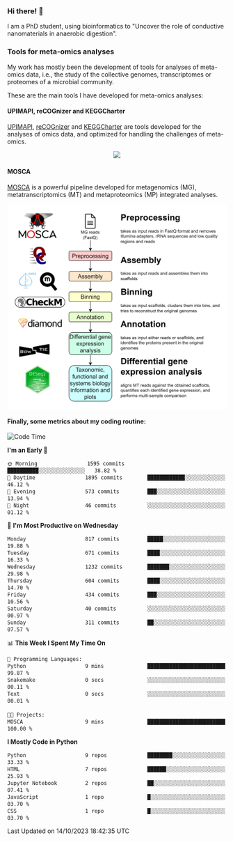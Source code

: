 ### Hi there! 👋

I am a PhD student, using bioinformatics to "Uncover the role of conductive nanomaterials in anaerobic digestion".

### Tools for meta-omics analyses

My work has mostly been the development of tools for analyses of meta-omics data, i.e., the study of the collective genomes, transcriptomes or proteomes of a microbial community.

These are the main tools I have developed for meta-omics analyses:

#### UPIMAPI, reCOGnizer and KEGGCharter

[UPIMAPI](https://github.com/iquasere/UPIMAPI), [reCOGnizer](https://github.com/iquasere/reCOGnizer) and [KEGGCharter](https://github.com/iquasere/KEGGCharter) are tools developed for the analyses of omics data, and optimized for handling the challenges of meta-omics.

<p align="center">
    <img src="assets/annotation_paper.png">
</p>

#### MOSCA

[MOSCA](https://github.com/iquasere/MOSCA) is a powerful pipeline developed for metagenomics (MG), metatranscriptomics (MT) and metaproteomics (MP) integrated analyses.

<p align="center">
    <img src="assets/mosca_workflow.png" align="center" width="700">
</p>


#### Finally, some metrics about my coding routine:

<!--START_SECTION:waka-->
![Code Time](http://img.shields.io/badge/Code%20Time-688%20hrs%2059%20mins-blue)

**I'm an Early 🐤** 

```text
🌞 Morning                1595 commits        ██████████░░░░░░░░░░░░░░░   38.82 % 
🌆 Daytime                1895 commits        ████████████░░░░░░░░░░░░░   46.12 % 
🌃 Evening                573 commits         ███░░░░░░░░░░░░░░░░░░░░░░   13.94 % 
🌙 Night                  46 commits          ░░░░░░░░░░░░░░░░░░░░░░░░░   01.12 % 
```
📅 **I'm Most Productive on Wednesday** 

```text
Monday                   817 commits         █████░░░░░░░░░░░░░░░░░░░░   19.88 % 
Tuesday                  671 commits         ████░░░░░░░░░░░░░░░░░░░░░   16.33 % 
Wednesday                1232 commits        ███████░░░░░░░░░░░░░░░░░░   29.98 % 
Thursday                 604 commits         ████░░░░░░░░░░░░░░░░░░░░░   14.70 % 
Friday                   434 commits         ███░░░░░░░░░░░░░░░░░░░░░░   10.56 % 
Saturday                 40 commits          ░░░░░░░░░░░░░░░░░░░░░░░░░   00.97 % 
Sunday                   311 commits         ██░░░░░░░░░░░░░░░░░░░░░░░   07.57 % 
```


📊 **This Week I Spent My Time On** 

```text
💬 Programming Languages: 
Python                   9 mins              █████████████████████████   99.87 % 
Snakemake                0 secs              ░░░░░░░░░░░░░░░░░░░░░░░░░   00.11 % 
Text                     0 secs              ░░░░░░░░░░░░░░░░░░░░░░░░░   00.01 % 

🐱‍💻 Projects: 
MOSCA                    9 mins              █████████████████████████   100.00 % 
```

**I Mostly Code in Python** 

```text
Python                   9 repos             ████████░░░░░░░░░░░░░░░░░   33.33 % 
HTML                     7 repos             ██████░░░░░░░░░░░░░░░░░░░   25.93 % 
Jupyter Notebook         2 repos             ██░░░░░░░░░░░░░░░░░░░░░░░   07.41 % 
JavaScript               1 repo              █░░░░░░░░░░░░░░░░░░░░░░░░   03.70 % 
CSS                      1 repo              █░░░░░░░░░░░░░░░░░░░░░░░░   03.70 % 
```




 Last Updated on 14/10/2023 18:42:35 UTC
<!--END_SECTION:waka-->
